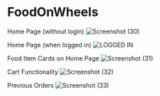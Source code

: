 # FoodOnWheels

Home Page (without login)
![Screenshot (30)](https://github.com/Shantanu-2127/FoodOnWheels/assets/72463363/b11d8a88-3c6a-40e0-b3aa-3dd6e01dba40)

Home Page (when logged in)
![LOGGED IN](https://github.com/Shantanu-2127/FoodOnWheels/assets/72463363/00125259-195d-4538-bc1e-1f7d8909d358)

Food Item Cards on Home Page
![Screenshot (31)](https://github.com/Shantanu-2127/FoodOnWheels/assets/72463363/66a89e3d-172a-47ad-9a77-cc9ee2a96223)

Cart Functionality
![Screenshot (32)](https://github.com/Shantanu-2127/FoodOnWheels/assets/72463363/7be6a223-c675-4a8d-b1b5-996f19d69489)

Previous Orders
![Screenshot (33)](https://github.com/Shantanu-2127/FoodOnWheels/assets/72463363/d573959e-4fed-4e1f-8fef-000d4834685e)

